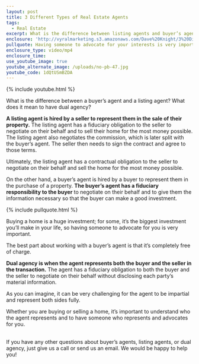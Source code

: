```yaml
---
layout: post
title: 3 Different Types of Real Estate Agents
tags:
  - Real Estate
excerpt: What is the difference between listing agents and buyer’s agents? Should you consider a dual agency? I’ll answer these questions today.
enclosure: 'http://vyralmarketing.s3.amazonaws.com/Dave%20Knight/3%20Different%20Types%20of%20Real%20Estate%20Agents.mp4'
pullquote: Having someone to advocate for your interests is very important.
enclosure_type: video/mp4
enclosure_time:
use_youtube_image: true
youtube_alternate_image: /uploads/no-pb-47.jpg
youtube_code: 1dQtUSmBZDA
---
```



{% include youtube.html %}

What is the difference between a buyer’s agent and a listing agent? What does it mean to have dual agency?

**A listing agent is hired by a seller to represent them in the sale of their property.** The listing agent has a fiduciary obligation to the seller to negotiate on their behalf and to sell their home for the most money possible. The listing agent also negotiates the commission, which is later split with the buyer’s agent. The seller then needs to sign the contract and agree to those terms.

Ultimately, the listing agent has a contractual obligation to the seller to negotiate on their behalf and sell the home for the most money possible.

On the other hand, a buyer’s agent is hired by a buyer to represent them in the purchase of a property. **The buyer’s agent has a fiduciary responsibility to the buyer** to negotiate on their behalf and to give them the information necessary so that the buyer can make a good investment.

{% include pullquote.html %}

Buying a home is a huge investment; for some, it’s the biggest investment you’ll make in your life, so having someone to advocate for you is very important.

The best part about working with a buyer’s agent is that it’s completely free of charge.

**Dual agency is when the agent represents both the buyer and the seller in the transaction.** The agent has a fiduciary obligation to both the buyer and the seller to negotiate on their behalf without disclosing each party’s material information.

As you can imagine, it can be very challenging for the agent to be impartial and represent both sides fully.

Whether you are buying or selling a home, it’s important to understand who the agent represents and to have someone who represents and advocates for you.

<br>If you have any other questions about buyer’s agents, listing agents, or dual agency, just give us a call or send us an email. We would be happy to help you!